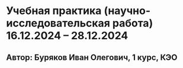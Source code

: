 # 	Учебная практика (научно-исследовательская работа) 16.12.2024 – 28.12.2024
## Автор: Буряков Иван Олегович, 1 курс, КЭО
